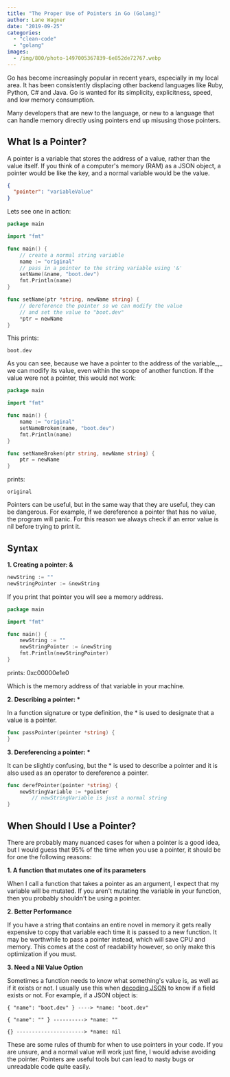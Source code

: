 ```yaml
---
title: "The Proper Use of Pointers in Go (Golang)"
author: Lane Wagner
date: "2019-09-25"
categories: 
  - "clean-code"
  - "golang"
images:
  - /img/800/photo-1497005367839-6e852de72767.webp
---
```


Go has become increasingly popular in recent years, especially in my local area. It has been consistently displacing other backend languages like Ruby, Python, C# and Java. Go is wanted for its simplicity, explicitness, speed, and low memory consumption.

Many developers that are new to the language, or new to a language that can handle memory directly using pointers end up misusing those pointers.

## What Is a Pointer?

A pointer is a variable that stores the address of a value, rather than the value itself. If you think of a computer's memory (RAM) as a JSON object, a pointer would be like the key, and a normal variable would be the value.

```json
{
  "pointer": "variableValue"
}
```

Lets see one in action:

```go
package main

import "fmt"

func main() {
	// create a normal string variable
	name := "original"
	// pass in a pointer to the string variable using '&'
	setName(&name, "boot.dev")
	fmt.Println(name)
}

func setName(ptr *string, newName string) {
	// dereference the pointer so we can modify the value
	// and set the value to "boot.dev"
	*ptr = newName
}
```

This prints:

```
boot.dev
```

As you can see, because we have a pointer to the address of the variable_,_ we can modify its value, even within the scope of another function. If the value were not a pointer, this would not work:

```go
package main

import "fmt"

func main() {
	name := "original"
	setNameBroken(name, "boot.dev")
	fmt.Println(name)
}

func setNameBroken(ptr string, newName string) {
	ptr = newName
}
```

prints:

```
original
```

Pointers can be useful, but in the same way that they are useful, they can be dangerous. For example, if we dereference a pointer that has no value, the program will panic. For this reason we always check if an error value is nil before trying to print it.

## Syntax

**1\. Creating a pointer: &**

```go
newString := ""
newStringPointer := &newString
```

If you print that pointer you will see a memory address.

```go
package main

import "fmt"

func main() {
	newString := ""
	newStringPointer := &newString
	fmt.Println(newStringPointer)
}
```

prints: 0xc00000e1e0

Which is the memory address of that variable in your machine.

**2\. Describing a pointer: \***

In a function signature or type definition, the \* is used to designate that a value is a pointer.

```go
func passPointer(pointer *string) {
}
```

**3\. Dereferencing a pointer: \***

It can be slightly confusing, but the \* is used to describe a pointer and it is also used as an operator to dereference a pointer.

```go
func derefPointer(pointer *string) {
	newStringVariable := *pointer
        // newStringVariable is just a normal string
}
```

## When Should I Use a Pointer?

There are probably many nuanced cases for when a pointer is a good idea, but I would guess that 95% of the time when you use a pointer, it should be for one the following reasons:

**1\. A function that mutates one of its parameters**

When I call a function that takes a pointer as an argument, I expect that my variable will be mutated. If you aren't mutating the variable in your function, then you probably shouldn't be using a pointer.

**2\. Better Performance**

If you have a string that contains an entire novel in memory it gets really expensive to copy that variable each time it is passed to a new function. It may be worthwhile to pass a pointer instead, which will save CPU and memory. This comes at the cost of readability however, so only make this optimization if you must.

**3\. Need a Nil Value Option**

Sometimes a function needs to know what something's value is, as well as if it exists or not. I usually use this when [decoding JSON](/golang/json-golang/) to know if a field exists or not. For example, if a JSON object is:

```
{ "name": "boot.dev" } ----> *name: "boot.dev"
```

```
{ "name": "" } ----------> *name: ""
```

```
{} ----------------------> *name: nil
```

These are some rules of thumb for when to use pointers in your code. If you are unsure, and a normal value will work just fine, I would advise avoiding the pointer. Pointers are useful tools but can lead to nasty bugs or unreadable code quite easily.
